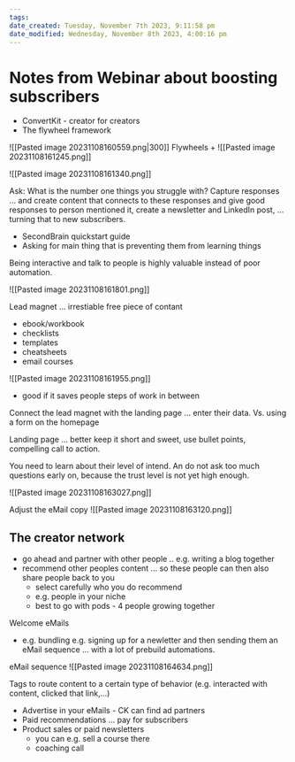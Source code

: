 ```yaml
---
tags: 
date_created: Tuesday, November 7th 2023, 9:11:58 pm
date_modified: Wednesday, November 8th 2023, 4:00:16 pm
---
```

# Notes from Webinar about boosting subscribers
+ ConvertKit - creator for creators
+ The flywheel framework

![[Pasted image 20231108160559.png|300]]
Flywheels
+ 
![[Pasted image 20231108161245.png]]

![[Pasted image 20231108161340.png]]


Ask: What is the number one things you struggle with?
Capture responses ... and create content that connects to these responses and give good responses to person mentioned it, create a newsletter and LinkedIn post, ... turning that to new subscribers.

+ SecondBrain quickstart guide 
+ Asking for main thing that is preventing them from learning things

Being interactive and talk to people is highly valuable instead of poor automation.

![[Pasted image 20231108161801.png]]

Lead magnet ... irrestiable free piece of contant
+ ebook/workbook
+ checklists
+ templates
+ cheatsheets
+ email courses


![[Pasted image 20231108161955.png]]

+ good if it saves people steps of work in between

Connect the lead magnet with the landing page ... enter their data.
Vs. using a form on the homepage

Landing page ... better keep it short and sweet, use bullet points, compelling call to action.

You need to learn about their level of intend. An do not ask too much questions early on, because the trust level is not yet high enough.

![[Pasted image 20231108163027.png]]

Adjust the eMail copy
![[Pasted image 20231108163120.png]]


## The creator network
+ go ahead and partner with other people .. e.g. writing a blog together
+ recommend other peoples content ... so these people can then also share people back to you
	+ select carefully who you do recommend
	+ e.g. people in your niche
	+ best to go with pods - 4 people growing together

Welcome eMails
+ e.g. bundling e.g. signing up for a newletter and then sending them an eMail sequence ... with a lot of prebuild automations.

eMail sequence
![[Pasted image 20231108164634.png]]

Tags to route content to a certain type of behavior (e.g. interacted with content, clicked that link,...)

+ Advertise in your eMails - CK can find ad partners
+ Paid recommendations ... pay for subscribers
+ Product sales or paid newsletters
	+ you can e.g. sell a course there
	+ coaching call